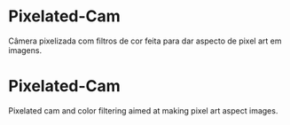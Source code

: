 # Pixelated-Cam
Câmera pixelizada com filtros de cor feita para dar aspecto de pixel art em imagens.

# Pixelated-Cam
Pixelated cam and color filtering aimed at making pixel art aspect images.

